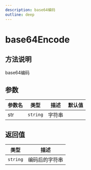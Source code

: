 ```yaml
---
description: base64编码
outline: deep
---
```


# base64Encode

## 方法说明

base64编码

## 参数

| 参数名 | 类型 | 描述 | 默认值 |
| --- | --- | --- | --- |
| str | `string` | 字符串 |  |

## 返回值

| 类型 | 描述 |
| --- | --- |
| `string` | 编码后的字符串 |

